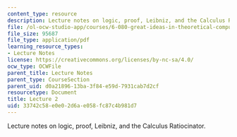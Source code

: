 ```yaml
---
content_type: resource
description: Lecture notes on logic, proof, Leibniz, and the Calculus Ratiocinator.
file: /ol-ocw-studio-app/courses/6-080-great-ideas-in-theoretical-computer-science-spring-2008/33742c58e0e02d6ae058fc87c4b981d7_lec2.pdf
file_size: 95687
file_type: application/pdf
learning_resource_types:
- Lecture Notes
license: https://creativecommons.org/licenses/by-nc-sa/4.0/
ocw_type: OCWFile
parent_title: Lecture Notes
parent_type: CourseSection
parent_uid: d0a21896-13ba-3f84-e59d-7931cab7d2cf
resourcetype: Document
title: Lecture 2
uid: 33742c58-e0e0-2d6a-e058-fc87c4b981d7
---
```

Lecture notes on logic, proof, Leibniz, and the Calculus Ratiocinator.
